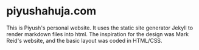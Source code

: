piyushahuja.com
===============

This is Piyush's personal website. It uses the static site generator Jekyll to render markdown files into html. The inspiration for the design was Mark Reid's website,  and the basic layout was coded in HTML/CSS.

<!-- HOWTO: 

http://nicolashery.com/fast-mobile-friendly-website-with-jekyll/
 -->

<!-- 
I find it important that the code blocks look good on a small mobile screen as well as the desktop. To achieve this, I first use the following CSS rule:

pre {
  white-space: pre-wrap;
}
This will wrap the code when a line is longer than the screen size, instead of displaying a horizontal scroll bar (I find horizontal scrolling awkward, but that might be just me). Wrapped code isn't great though, and a little difficult to read. To limit this on small screens, diminish the font-size to make as much code as possible fit on one line, using media queries:

pre, pre > code {
  /* Make more code fit on small screens */
  font-size: 14px;
}

@media only screen and (min-width: 481px) {
  pre, pre > code {
    /* Bigger font on bigger screens */
    font-size: 16px;
  }
}
Finally, for the colors of the syntax highlighting, I like the Solarized theme. I put together two CSS stylesheets to use with Pygments and Jekyll, the "Light" and "Dark" versions.

Here I realized the importance of testing a website on an actual mobile device (versus just in a resized desktop browser). Indeed, the Solarized Dark theme was fine on the bright screen of my MacBook Air, but too dark and diffictult to read on my iPhone screen. That's one of the reasons I opted for Solarized Light.


With a blog on programming, I'm going to be using a lot of code examples. It's important that they look good, both on desktop and mobile.

For syntax highlighting, Jekyll has a nice integration with Pygments. To install, run:

$ pip install pygments
And add to your _config.yml file:

pygments: true
I like using fenced code blocks, as found in GitHub-Flavored Markdown, instead of Liquid highlight tags. To do so, I switched my Jekyll Markdown parser to redcarpet:

$ gem install redcarpet
And add to the _config.yml file:

markdown: redcarpet
And now you can include code blocks with:

```javascript
var msg = 'Hello world!';
```

 -->